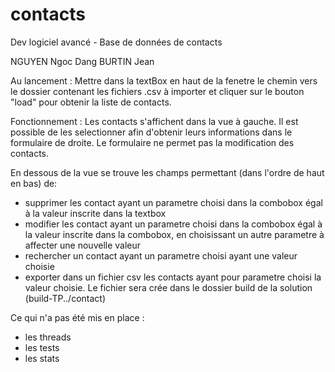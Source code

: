 # contacts
Dev logiciel avancé - Base de données de contacts

NGUYEN Ngoc Dang
BURTIN Jean

Au lancement :
Mettre dans la textBox en haut de la fenetre le chemin vers le dossier contenant les fichiers .csv à importer et cliquer sur le bouton "load" pour obtenir la liste de contacts.

Fonctionnement :
Les contacts s'affichent dans la vue à gauche. Il est possible de les selectionner afin d'obtenir leurs informations dans le formulaire de droite. Le formulaire ne permet pas la modification des contacts.

En dessous de la vue se trouve les champs permettant (dans l'ordre de haut en bas) de:
- supprimer les contact ayant un parametre choisi dans la combobox égal à la valeur inscrite dans la textbox
- modifier les contact ayant un parametre choisi dans la combobox égal à la valeur inscrite dans la combobox, en choisissant un autre parametre à affecter une nouvelle valeur
- rechercher un contact ayant un parametre choisi ayant une valeur choisie
- exporter dans un fichier csv les contacts ayant pour parametre choisi la valeur choisie. Le fichier sera crée dans le dossier build de la solution (build-TP../contact)

Ce qui n'a pas été mis en place :
- les threads
- les tests
- les stats
